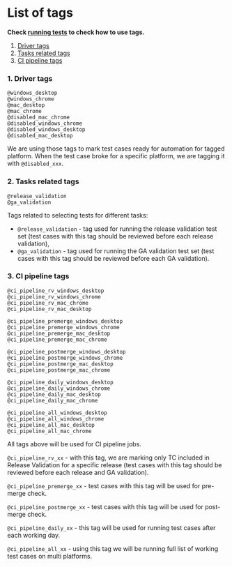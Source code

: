 # List of tags

**Check [running tests](running_tests.md) to check  how to use tags.** 

1. [Driver tags](#driver_tags)
1. [Tasks related tags](#tasks_related_tags)
1. [CI pipeline tags](#CI_pipeline_tags)

<a name="driver_tags"></a>
### 1. Driver tags

  ```
  @windows_desktop
  @windows_chrome
  @mac_desktop
  @mac_chrome
  @disabled_mac_chrome
  @disabled_windows_chrome
  @disabled_windows_desktop
  @disabled_mac_desktop
  ```
We are using those tags to mark test cases ready for automation for tagged platform. When the test case broke 
for a specific platform, we are tagging it with `@disabled_xxx`.

<a name="#tasks_related_tags"></a>    
### 2. Tasks related tags

   ```
   @release_validation
   @ga_validation
   ```
Tags related to selecting tests for different tasks:

- `@release_validation` - tag used for running the release validation test set (test cases with this tag should
  be reviewed before each release validation),
- `@ga_validation` - tag used for running the GA validation test set (test cases with this tag should be reviewed
  before each GA validation).

<a name="CI_pipeline_tags"></a>
### 3. CI pipeline tags
   ```
   @ci_pipeline_rv_windows_desktop
   @ci_pipeline_rv_windows_chrome
   @ci_pipeline_rv_mac_chrome
   @ci_pipeline_rv_mac_desktop
   
   @ci_pipeline_premerge_windows_desktop
   @ci_pipeline_premerge_windows_chrome
   @ci_pipeline_premerge_mac_desktop
   @ci_pipeline_premerge_mac_chrome
   
   @ci_pipeline_postmerge_windows_desktop
   @ci_pipeline_postmerge_windows_chrome
   @ci_pipeline_postmerge_mac_desktop
   @ci_pipeline_postmerge_mac_chrome
   
   @ci_pipeline_daily_windows_desktop
   @ci_pipeline_daily_windows_chrome
   @ci_pipeline_daily_mac_desktop
   @ci_pipeline_daily_mac_chrome
   
   @ci_pipeline_all_windows_desktop
   @ci_pipeline_all_windows_chrome
   @ci_pipeline_all_mac_desktop
   @ci_pipeline_all_mac_chrome
   ```
All tags above will be used for CI pipeline jobs. 

`@ci_pipeline_rv_xx`  - with this tag, we are marking only TC included in Release Validation for a specific release
(test cases with this tag should be reviewed before each release and GA validation).

`@ci_pipeline_premerge_xx` - test cases with this tag will be used for pre-merge check.

`@ci_pipeline_postmerge_xx` - test cases with this tag will be used for post-merge check.

`@ci_pipeline_daily_xx` - this tag will be used for running test cases after each working day. 

`@ci_pipeline_all_xx` - using this tag we will be running full list of working test cases on multi platforms.
